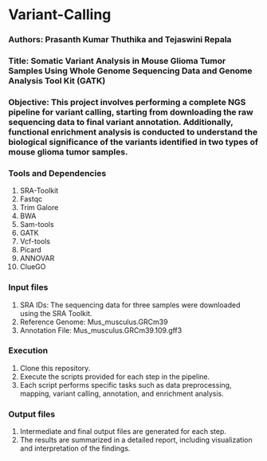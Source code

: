 # Variant-Calling

### Authors: Prasanth Kumar Thuthika and Tejaswini Repala

### Title: Somatic Variant Analysis in Mouse Glioma Tumor Samples Using Whole Genome Sequencing Data and Genome Analysis Tool Kit (GATK)

### Objective: This project involves performing a complete NGS pipeline for variant calling, starting from downloading the raw sequencing data to final variant annotation. Additionally, functional enrichment analysis is conducted to understand the biological significance of the variants identified in two types of mouse glioma tumor samples.

### Tools and Dependencies
1. SRA-Toolkit
2. Fastqc
3. Trim Galore
4. BWA
5. Sam-tools
6. GATK
7. Vcf-tools
8. Picard
9. ANNOVAR
10. ClueGO
   
### Input files 
1. SRA IDs: The sequencing data for three samples were downloaded using the SRA Toolkit.
2. Reference Genome: Mus_musculus.GRCm39
3. Annotation File: Mus_musculus.GRCm39.109.gff3

### Execution
1.	Clone this repository.
2.	Execute the scripts provided for each step in the pipeline.
3.	Each script performs specific tasks such as data preprocessing, mapping, variant calling, annotation, and enrichment analysis.

### Output files
1. Intermediate and final output files are generated for each step.
2. The results are summarized in a detailed report, including visualization and interpretation of the findings.
